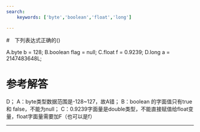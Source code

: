 ```yaml
---
search:
    keywords: ['byte','boolean','float','long']

---
```



#　下列表达式正确的()

A.byte b = 128;
B.boolean flag = null;
C.float f = 0.9239;
D.long a = 2147483648L;

# 参考解答

D；
A：byte类型数据范围是-128~127，故A错；
B：boolean 的字面值只有true 和 false，不能为null；
C：0.9239字面量是double类型，不能直接赋值给float变量，float字面量需要加F（也可以是f）

---